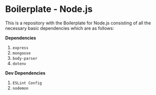 # Boilerplate - Node.js

This is a repository with the Boilerplate for Node.js consisting of all the necessary basic dependencies which are as follows:

**Dependencies**

1. `express`
2. `mongoose`
3. `body-parser`
4. `dotenv`

**Dev Dependencies**

1. `ESLint Config`
2. `nodemon`
